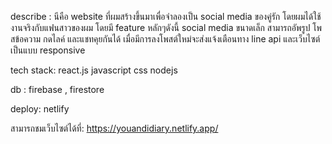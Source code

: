 describe : นีคือ website ที่ผมสร้างขึ้นมาเพื่อจำลองเป็น social media ของคู่รัก โดยผมได้ใช้งานจริงกับแฟนสาวของผม โดยมี feature หลักๆดังนี้
social media ขนาดเล็ก สามารถอัพรูป โพสข้อความ กดไลค์ และแชทคุยกันได้ เมื่อมีการลงโพสต์ใหม่จะส่งแจ้งเตือนทาง line api และเว็บไซต์เป็นแบบ responsive

tech stack: react.js javascript css nodejs 

db : firebase , firestore

deploy: netlify

สามารถชมเว็บไซต์ได้ที่: https://youandidiary.netlify.app/


